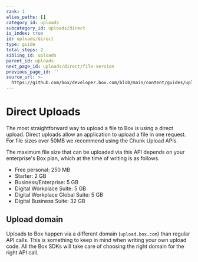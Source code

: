 ```yaml
---
rank: 1
alias_paths: []
category_id: uploads
subcategory_id: uploads/direct
is_index: true
id: uploads/direct
type: guide
total_steps: 2
sibling_id: uploads
parent_id: uploads
next_page_id: uploads/direct/file-version
previous_page_id: ''
source_url: >-
  https://github.com/box/developer.box.com/blob/main/content/guides/uploads/direct/index.md
---
```

# Direct Uploads

The most straightforward way to upload a file to Box is using a direct upload.
Direct uploads allow an application to upload a file in one request. For file
sizes over 50MB we recommend using the Chunk Upload APIs.

The maximum file size that can be uploaded via this API depends on your
enterprise's Box plan, which at the time of writing is as follows.

* Free personal: 250 MB
* Starter: 2 GB
* Business/Enterprise: 5 GB
* Digital Workplace Suite: 5 GB
* Digital Workplace Global Suite: 5 GB
* Digital Business Suite: 32 GB

## Upload domain

Uploads to Box happen via a different domain (`upload.box.com`) than regular API
calls. This is something to keep in mind when writing your own upload code. All
the Box SDKs will take care of choosing the right domain for the right API call.